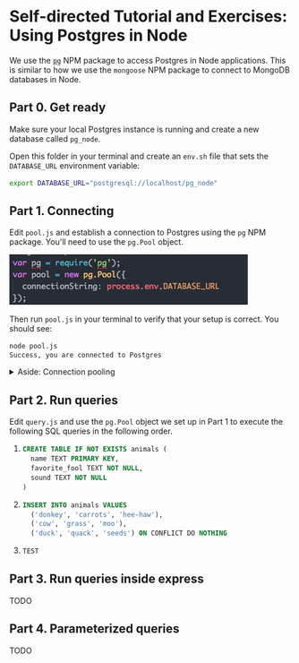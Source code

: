 # Self-directed Tutorial and Exercises: Using Postgres in Node

We use the [`pg`](https://node-postgres.com/) NPM package to access
Postgres in Node applications. This is similar to how we use the `mongoose` NPM
package to connect to MongoDB databases in Node.

## Part 0. Get ready

Make sure your local Postgres instance is running and create a new database
called `pg_node`.

Open this folder in your terminal and create an `env.sh` file that sets
the `DATABASE_URL` environment variable:

```sh
export DATABASE_URL="postgresql://localhost/pg_node"
```

## Part 1. Connecting

Edit `pool.js` and establish a connection to Postgres using the
`pg` NPM package. You'll need to use the `pg.Pool` object.

![Postgres pool setup screenshot](img/pool1.png)

Then run `pool.js` in your terminal to verify that your setup is correct.
You should see:

```
node pool.js
Success, you are connected to Postgres
```

<details><summary>
Aside: Connection pooling
</summary><p>

For SQL databases, database connections are a precious commodity.
Behind the scenes `pg.Pool` creates multiple connections to the database
and re-uses these connections efficiently across requests.

</p></details>

## Part 2. Run queries

Edit `query.js` and use the `pg.Pool` object we set up in Part 1 to
execute the following SQL queries in the following order.

1.
    ```sql
    CREATE TABLE IF NOT EXISTS animals (
      name TEXT PRIMARY KEY,
      favorite_fool TEXT NOT NULL,
      sound TEXT NOT NULL
    )
    ```
1.
    ```sql
    INSERT INTO animals VALUES
      ('donkey', 'carrots', 'hee-haw'),
      ('cow', 'grass', 'moo'),
      ('duck', 'quack', 'seeds') ON CONFLICT DO NOTHING
    ```

1.
    ```sql
    TEST
    ```


## Part 3. Run queries inside express

TODO

## Part 4. Parameterized queries

TODO
